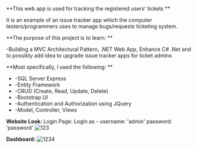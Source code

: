 **This web app is used for tracking the registered users' tickets **

It is an example of an issue tracker app which the computer testers/programmers uses to manage bugs/requests ticketing system.

**The purpose of this project is to learn: **

-Building a MVC Architectural Pattern, .NET Web App, Enhance C# .Net and to possibly add idea to upgrade issue tracker apps for ticket admins

**Most specifically, I used the following: **
<ul>
<li>-SQL Server Express</li>
<li>-Entity Framework</li>
<li>-CRUD (Create, Read, Update, Delete)</li>
<li>-Bootstrap UI</li>
<li>-Authentication and Authorization using JQuery</li>
<li>-Model, Controller, Views</li>
</ul>



**Website Look:**
Login Page:
Login as - username: 'admin'
           password: 'password'
![123](https://user-images.githubusercontent.com/60621648/137571434-8b01e948-c930-473e-9216-1b5f0959a159.PNG)

**Dashboard:**
![1234](https://user-images.githubusercontent.com/60621648/137571518-babf4dc5-2754-4384-ab5c-386c98d5fb47.PNG)
